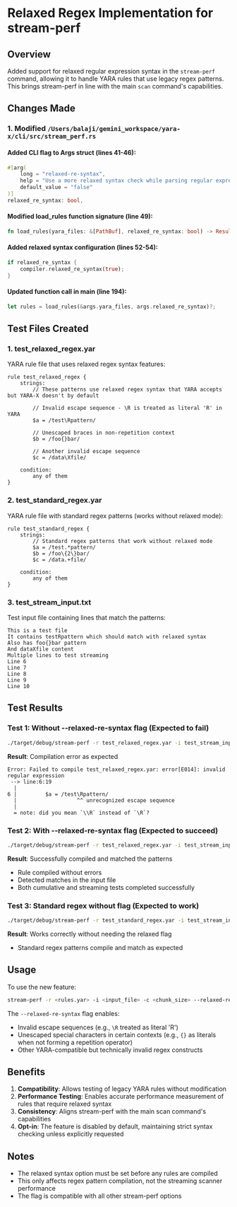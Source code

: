 # Relaxed Regex Implementation for stream-perf

## Overview
Added support for relaxed regular expression syntax in the `stream-perf` command, allowing it to handle YARA rules that use legacy regex patterns. This brings stream-perf in line with the main `scan` command's capabilities.

## Changes Made

### 1. Modified `/Users/balaji/gemini_workspace/yara-x/cli/src/stream_perf.rs`

#### Added CLI flag to Args struct (lines 41-46):
```rust
#[arg(
    long = "relaxed-re-syntax",
    help = "Use a more relaxed syntax check while parsing regular expressions",
    default_value = "false"
)]
relaxed_re_syntax: bool,
```

#### Modified load_rules function signature (line 49):
```rust
fn load_rules(yara_files: &[PathBuf], relaxed_re_syntax: bool) -> Result<Rules> {
```

#### Added relaxed syntax configuration (lines 52-54):
```rust
if relaxed_re_syntax {
    compiler.relaxed_re_syntax(true);
}
```

#### Updated function call in main (line 194):
```rust
let rules = load_rules(&args.yara_files, args.relaxed_re_syntax)?;
```

## Test Files Created

### 1. test_relaxed_regex.yar
YARA rule file that uses relaxed regex syntax features:
```yara
rule test_relaxed_regex {
    strings:
        // These patterns use relaxed regex syntax that YARA accepts but YARA-X doesn't by default
        
        // Invalid escape sequence - \R is treated as literal 'R' in YARA
        $a = /test\Rpattern/
        
        // Unescaped braces in non-repetition context
        $b = /foo{}bar/
        
        // Another invalid escape sequence
        $c = /data\Xfile/
        
    condition:
        any of them
}
```

### 2. test_standard_regex.yar
YARA rule file with standard regex patterns (works without relaxed mode):
```yara
rule test_standard_regex {
    strings:
        // Standard regex patterns that work without relaxed mode
        $a = /test.*pattern/
        $b = /foo\{2\}bar/
        $c = /data.+file/
        
    condition:
        any of them
}
```

### 3. test_stream_input.txt
Test input file containing lines that match the patterns:
```
This is a test file
It contains testRpattern which should match with relaxed syntax
Also has foo{}bar pattern
And dataXfile content
Multiple lines to test streaming
Line 6
Line 7
Line 8
Line 9
Line 10
```

## Test Results

### Test 1: Without --relaxed-re-syntax flag (Expected to fail)
```bash
./target/debug/stream-perf -r test_relaxed_regex.yar -i test_stream_input.txt -c 2
```
**Result**: Compilation error as expected
```
Error: Failed to compile test_relaxed_regex.yar: error[E014]: invalid regular expression
 --> line:6:19
  |
6 |         $a = /test\Rpattern/
  |                   ^^ unrecognized escape sequence
  |
  = note: did you mean `\\R` instead of `\R`?
```

### Test 2: With --relaxed-re-syntax flag (Expected to succeed)
```bash
./target/debug/stream-perf -r test_relaxed_regex.yar -i test_stream_input.txt -c 2 --relaxed-re-syntax
```
**Result**: Successfully compiled and matched the patterns
- Rule compiled without errors
- Detected matches in the input file
- Both cumulative and streaming tests completed successfully

### Test 3: Standard regex without flag (Expected to work)
```bash
./target/debug/stream-perf -r test_standard_regex.yar -i test_stream_input.txt -c 3
```
**Result**: Works correctly without needing the relaxed flag
- Standard regex patterns compile and match as expected

## Usage

To use the new feature:
```bash
stream-perf -r <rules.yar> -i <input_file> -c <chunk_size> --relaxed-re-syntax
```

The `--relaxed-re-syntax` flag enables:
- Invalid escape sequences (e.g., `\R` treated as literal 'R')
- Unescaped special characters in certain contexts (e.g., `{}` as literals when not forming a repetition operator)
- Other YARA-compatible but technically invalid regex constructs

## Benefits

1. **Compatibility**: Allows testing of legacy YARA rules without modification
2. **Performance Testing**: Enables accurate performance measurement of rules that require relaxed syntax
3. **Consistency**: Aligns stream-perf with the main scan command's capabilities
4. **Opt-in**: The feature is disabled by default, maintaining strict syntax checking unless explicitly requested

## Notes

- The relaxed syntax option must be set before any rules are compiled
- This only affects regex pattern compilation, not the streaming scanner performance
- The flag is compatible with all other stream-perf options